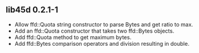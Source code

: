 ## lib45d 0.2.1-1

* Allow ffd::Quota string constructor to parse Bytes and get ratio to max.
* Add an ffd::Quota constructor that takes two ffd::Bytes objects.
* Add ffd::Quota method to get maximum bytes.
* Add ffd::Bytes comparison operators and division resulting in double.